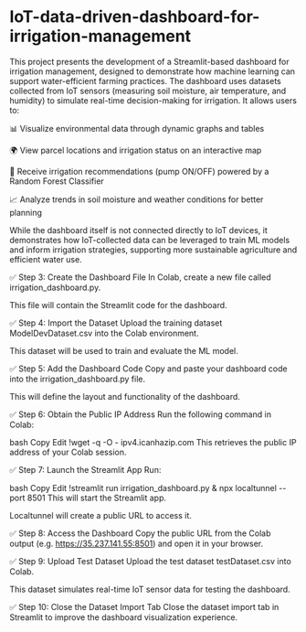 # IoT-data-driven-dashboard-for-irrigation-management
This project presents the development of a Streamlit-based dashboard for irrigation management, designed to demonstrate how machine learning can support water-efficient farming practices. The dashboard uses datasets collected from IoT sensors (measuring soil moisture, air temperature, and humidity) to simulate real-time decision-making for irrigation.
It allows users to:

📊 Visualize environmental data through dynamic graphs and tables

🌍 View parcel locations and irrigation status on an interactive map

🤖 Receive irrigation recommendations (pump ON/OFF) powered by a Random Forest Classifier

📈 Analyze trends in soil moisture and weather conditions for better planning

While the dashboard itself is not connected directly to IoT devices, it demonstrates how IoT-collected data can be leveraged to train ML models and inform irrigation strategies, supporting more sustainable agriculture and efficient water use.

✅ Step 3: Create the Dashboard File
In Colab, create a new file called irrigation_dashboard.py.

This file will contain the Streamlit code for the dashboard.

✅ Step 4: Import the Dataset
Upload the training dataset ModelDevDataset.csv into the Colab environment.

This dataset will be used to train and evaluate the ML model.

✅ Step 5: Add the Dashboard Code
Copy and paste your dashboard code into the irrigation_dashboard.py file.

This will define the layout and functionality of the dashboard.

✅ Step 6: Obtain the Public IP Address
Run the following command in Colab:

bash
Copy
Edit
!wget -q -O - ipv4.icanhazip.com
This retrieves the public IP address of your Colab session.

✅ Step 7: Launch the Streamlit App
Run:

bash
Copy
Edit
!streamlit run irrigation_dashboard.py & npx localtunnel --port 8501
This will start the Streamlit app.

Localtunnel will create a public URL to access it.

✅ Step 8: Access the Dashboard
Copy the public URL from the Colab output (e.g. https://35.237.141.55:8501) and open it in your browser.

✅ Step 9: Upload Test Dataset
Upload the test dataset testDataset.csv into Colab.

This dataset simulates real-time IoT sensor data for testing the dashboard.

✅ Step 10: Close the Dataset Import Tab
Close the dataset import tab in Streamlit to improve the dashboard visualization experience.


